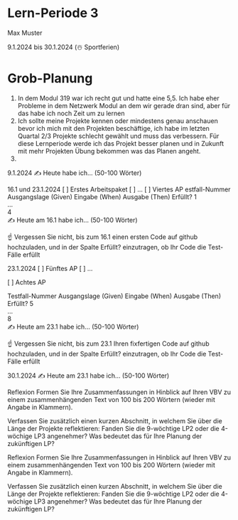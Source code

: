 # Lern-Periode 3
Max Muster

9.1.2024 bis 30.1.2024 (☃️ Sportferien)

# Grob-Planung
1. In dem Modul 319 war ich recht gut und hatte eine 5,5. Ich habe eher Probleme in dem Netzwerk Modul an dem wir gerade dran sind, aber für das habe ich noch Zeit um zu lernen
2. Ich sollte meine Projekte kennen oder mindestens genau anschauen bevor ich mich mit den Projekten beschäftige, ich habe im letzten Quartal 2/3 Projekte schlecht gewählt und muss das verbessern. Für diese Lernperiode werde ich das Projekt besser planen und in Zukunft mit mehr Projekten Übung bekommen was das Planen angeht.
3. 

9.1.2024
✍️ Heute habe ich... (50-100 Wörter)

16.1 und 23.1.2024
[ ] Erstes Arbeitspaket
[ ] ...
[ ] Viertes AP
estfall-Nummer	Ausgangslage (Given)	Eingabe (When)	Ausgabe (Then)	Erfüllt?
1				
...				
4				
✍️ Heute am 16.1 habe ich... (50-100 Wörter)

☝️ Vergessen Sie nicht, bis zum 16.1 einen ersten Code auf github hochzuladen, und in der Spalte Erfüllt? einzutragen, ob Ihr Code die Test-Fälle erfüllt

23.1.2024
[ ] Fünftes AP
[ ] ...

[ ] Achtes AP

Testfall-Nummer	Ausgangslage (Given)	Eingabe (When)	Ausgabe (Then)	Erfüllt?
5				
...				
8				
✍️ Heute am 23.1 habe ich... (50-100 Wörter)

☝️ Vergessen Sie nicht, bis zum 23.1 Ihren fixfertigen Code auf github hochzuladen, und in der Spalte Erfüllt? einzutragen, ob Ihr Code die Test-Fälle erfüllt

30.1.2024
✍️ Heute am 23.1 habe ich... (50-100 Wörter)

Reflexion
Formen Sie Ihre Zusammenfassungen in Hinblick auf Ihren VBV zu einem zusammenhängenden Text von 100 bis 200 Wörtern (wieder mit Angabe in Klammern).

Verfassen Sie zusätzlich einen kurzen Abschnitt, in welchem Sie über die Länge der Projekte reflektieren: Fanden Sie die 9-wöchtige LP2 oder die 4-wöchige LP3 angenehmer? Was bedeutet das für Ihre Planung der zukünftigen LP?

Reflexion
Formen Sie Ihre Zusammenfassungen in Hinblick auf Ihren VBV zu einem zusammenhängenden Text von 100 bis 200 Wörtern (wieder mit Angabe in Klammern).

Verfassen Sie zusätzlich einen kurzen Abschnitt, in welchem Sie über die Länge der Projekte reflektieren: Fanden Sie die 9-wöchtige LP2 oder die 4-wöchige LP3 angenehmer? Was bedeutet das für Ihre Planung der zukünftigen LP?

